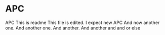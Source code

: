 # APC
APC
This is readme
This file is edited. I expect new APC
And now another one.
And another one.
And another.
And another
and
and
or
else
